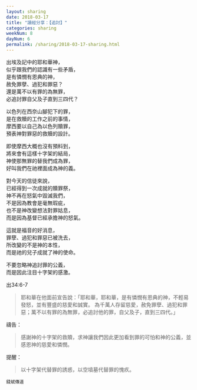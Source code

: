 ```yaml
---
layout: sharing
date: 2018-03-17
title: "讀經分享：【追討】"
categories: sharing
weekNum: 8
dayNum: 6
permalink: /sharing/2018-03-17-sharing.html
---
```


出埃及記中的耶和華神，  
似乎跟我們的認識有一些矛盾，  
是有憐憫有恩典的神，  
赦免罪孽、過犯和罪惡？  
還是萬不以有罪的為無罪，  
必追討罪自父及子直到三四代？

以色列在西奈山腳犯下的罪，  
是在救贖的工作之前的事情，  
摩西要以自己為以色列贖罪，  
預表神對罪惡的救贖的設計。

即使摩西大概也沒有預料到，  
將來會有這樣十字架的結局，  
神使那無罪的替我們成為罪，  
好叫我們在祂裡面成為神的義。

對今天的信徒來說，  
已經得到一次成就的贖罪祭，  
神不再在怒氣中毀滅我們，  
不是因為教會是毫無瑕疵，  
也不是神改變想法對罪姑息，   
而是因為基督已經承擔神的怒氣。

這就是福音的好消息，  
罪孽、過犯和罪惡已被洗去，  
所改變的不是神的本性，  
而是祂的兒子成就了神的使命。

不要忽略神追討罪的公義，  
而是因此注目十字架的感激。

出34:6-7 
> 耶和華在他面前宣告說：「耶和華，耶和華，是有憐憫有恩典的神，不輕易發怒，並有豐盛的慈愛和誠實。 為千萬人存留慈愛，赦免罪孽、過犯和罪惡；萬不以有罪的為無罪，必追討他的罪，自父及子，直到三四代。」

禱告：
> 感謝神的十字架的救贖，求神讓我們因此更加看到罪的可怕和神的公義，並感恩神的慈愛和憐憫。

提醒：
> 以十字架代替罪的誘惑，以空墳墓代替罪的愧疚。

`錢斌傳道`

